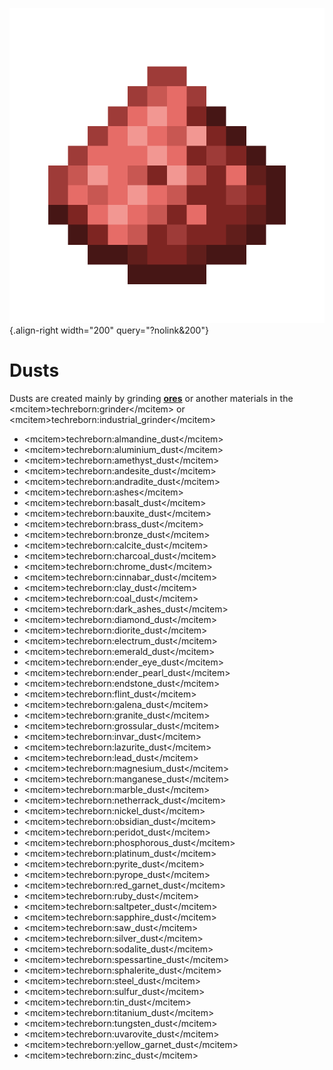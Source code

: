 ![almandine_dust.png](/media/mods/techreborn/almandine_dust.png){.align-right width="200" query="?nolink&200"}

# Dusts

Dusts are created mainly by grinding **[ores](/world_generation/ore)** or another materials in the \<mcitem\>techreborn:grinder\</mcitem\> or \<mcitem\>techreborn:industrial_grinder\</mcitem\>

- \<mcitem\>techreborn:almandine_dust\</mcitem\>
- \<mcitem\>techreborn:aluminium_dust\</mcitem\>
- \<mcitem\>techreborn:amethyst_dust\</mcitem\>
- \<mcitem\>techreborn:andesite_dust\</mcitem\>
- \<mcitem\>techreborn:andradite_dust\</mcitem\>
- \<mcitem\>techreborn:ashes\</mcitem\>
- \<mcitem\>techreborn:basalt_dust\</mcitem\>
- \<mcitem\>techreborn:bauxite_dust\</mcitem\>
- \<mcitem\>techreborn:brass_dust\</mcitem\>
- \<mcitem\>techreborn:bronze_dust\</mcitem\>
- \<mcitem\>techreborn:calcite_dust\</mcitem\>
- \<mcitem\>techreborn:charcoal_dust\</mcitem\>
- \<mcitem\>techreborn:chrome_dust\</mcitem\>
- \<mcitem\>techreborn:cinnabar_dust\</mcitem\>
- \<mcitem\>techreborn:clay_dust\</mcitem\>
- \<mcitem\>techreborn:coal_dust\</mcitem\>
- \<mcitem\>techreborn:dark_ashes_dust\</mcitem\>
- \<mcitem\>techreborn:diamond_dust\</mcitem\>
- \<mcitem\>techreborn:diorite_dust\</mcitem\>
- \<mcitem\>techreborn:electrum_dust\</mcitem\>
- \<mcitem\>techreborn:emerald_dust\</mcitem\>
- \<mcitem\>techreborn:ender_eye_dust\</mcitem\>
- \<mcitem\>techreborn:ender_pearl_dust\</mcitem\>
- \<mcitem\>techreborn:endstone_dust\</mcitem\>
- \<mcitem\>techreborn:flint_dust\</mcitem\>
- \<mcitem\>techreborn:galena_dust\</mcitem\>
- \<mcitem\>techreborn:granite_dust\</mcitem\>
- \<mcitem\>techreborn:grossular_dust\</mcitem\>
- \<mcitem\>techreborn:invar_dust\</mcitem\>
- \<mcitem\>techreborn:lazurite_dust\</mcitem\>
- \<mcitem\>techreborn:lead_dust\</mcitem\>
- \<mcitem\>techreborn:magnesium_dust\</mcitem\>
- \<mcitem\>techreborn:manganese_dust\</mcitem\>
- \<mcitem\>techreborn:marble_dust\</mcitem\>
- \<mcitem\>techreborn:netherrack_dust\</mcitem\>
- \<mcitem\>techreborn:nickel_dust\</mcitem\>
- \<mcitem\>techreborn:obsidian_dust\</mcitem\>
- \<mcitem\>techreborn:peridot_dust\</mcitem\>
- \<mcitem\>techreborn:phosphorous_dust\</mcitem\>
- \<mcitem\>techreborn:platinum_dust\</mcitem\>
- \<mcitem\>techreborn:pyrite_dust\</mcitem\>
- \<mcitem\>techreborn:pyrope_dust\</mcitem\>
- \<mcitem\>techreborn:red_garnet_dust\</mcitem\>
- \<mcitem\>techreborn:ruby_dust\</mcitem\>
- \<mcitem\>techreborn:saltpeter_dust\</mcitem\>
- \<mcitem\>techreborn:sapphire_dust\</mcitem\>
- \<mcitem\>techreborn:saw_dust\</mcitem\>
- \<mcitem\>techreborn:silver_dust\</mcitem\>
- \<mcitem\>techreborn:sodalite_dust\</mcitem\>
- \<mcitem\>techreborn:spessartine_dust\</mcitem\>
- \<mcitem\>techreborn:sphalerite_dust\</mcitem\>
- \<mcitem\>techreborn:steel_dust\</mcitem\>
- \<mcitem\>techreborn:sulfur_dust\</mcitem\>
- \<mcitem\>techreborn:tin_dust\</mcitem\>
- \<mcitem\>techreborn:titanium_dust\</mcitem\>
- \<mcitem\>techreborn:tungsten_dust\</mcitem\>
- \<mcitem\>techreborn:uvarovite_dust\</mcitem\>
- \<mcitem\>techreborn:yellow_garnet_dust\</mcitem\>
- \<mcitem\>techreborn:zinc_dust\</mcitem\>
